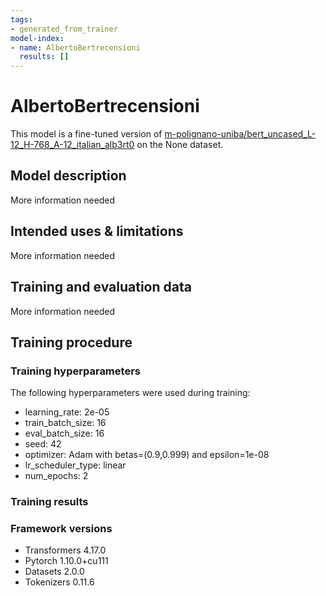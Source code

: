 ```yaml
---
tags:
- generated_from_trainer
model-index:
- name: AlbertoBertrecensioni
  results: []
---
```


<!-- This model card has been generated automatically according to the information the Trainer had access to. You
should probably proofread and complete it, then remove this comment. -->

# AlbertoBertrecensioni

This model is a fine-tuned version of [m-polignano-uniba/bert_uncased_L-12_H-768_A-12_italian_alb3rt0](https://huggingface.co/m-polignano-uniba/bert_uncased_L-12_H-768_A-12_italian_alb3rt0) on the None dataset.

## Model description

More information needed

## Intended uses & limitations

More information needed

## Training and evaluation data

More information needed

## Training procedure

### Training hyperparameters

The following hyperparameters were used during training:
- learning_rate: 2e-05
- train_batch_size: 16
- eval_batch_size: 16
- seed: 42
- optimizer: Adam with betas=(0.9,0.999) and epsilon=1e-08
- lr_scheduler_type: linear
- num_epochs: 2

### Training results



### Framework versions

- Transformers 4.17.0
- Pytorch 1.10.0+cu111
- Datasets 2.0.0
- Tokenizers 0.11.6
